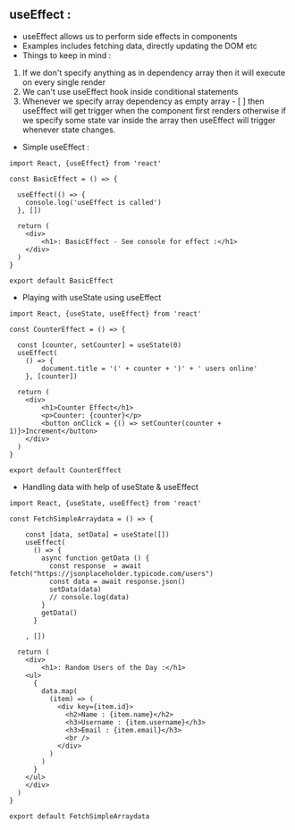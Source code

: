 useEffect :
-------------------------
- useEffect allows us to perform side effects in components
- Examples includes fetching data, directly updating the DOM etc
- Things to keep in mind :
1. If we don't specify anything as in dependency array then it will execute on every single render
2. We can't use useEffect hook inside conditional statements
3. Whenever we specify array dependency as empty array - [ ] then useEffect will get trigger when the component first renders otherwise if we specify some state var inside the array then useEffect will trigger whenever state changes.

- Simple useEffect : 
```
import React, {useEffect} from 'react'

const BasicEffect = () => {

  useEffect(() => {
    console.log('useEffect is called')
  }, [])  

  return (
    <div>
        <h1>: BasicEffect - See console for effect :</h1>
    </div>
  )
}

export default BasicEffect
```

- Playing with useState using useEffect
```
import React, {useState, useEffect} from 'react'

const CounterEffect = () => {

  const [counter, setCounter] = useState(0)  
  useEffect(
    () => {
        document.title = '(' + counter + ')' + ' users online'
    }, [counter])
  
  return (
    <div>
        <h1>Counter Effect</h1>
        <p>Counter: {counter}</p>
        <button onClick = {() => setCounter(counter + 1)}>Increment</button>
    </div>
  )
}

export default CounterEffect
```

- Handling data with help of useState & useEffect
```
import React, {useState, useEffect} from 'react'

const FetchSimpleArraydata = () => {

    const [data, setData] = useState([])
    useEffect(
      () => {
        async function getData () {
          const response  = await fetch("https://jsonplaceholder.typicode.com/users")
          const data = await response.json()
          setData(data)
          // console.log(data)
        }
        getData()  
      }
      
    , [])  

  return (
    <div>
        <h1>: Random Users of the Day :</h1>
    <ul>
      {
        data.map(
          (item) => (
            <div key={item.id}>
              <h2>Name : {item.name}</h2>
              <h3>Username : {item.username}</h3>
              <h3>Email : {item.email}</h3>
              <br />
            </div>
          )
        )
      }
    </ul>  
    </div>
  )
}

export default FetchSimpleArraydata
```
